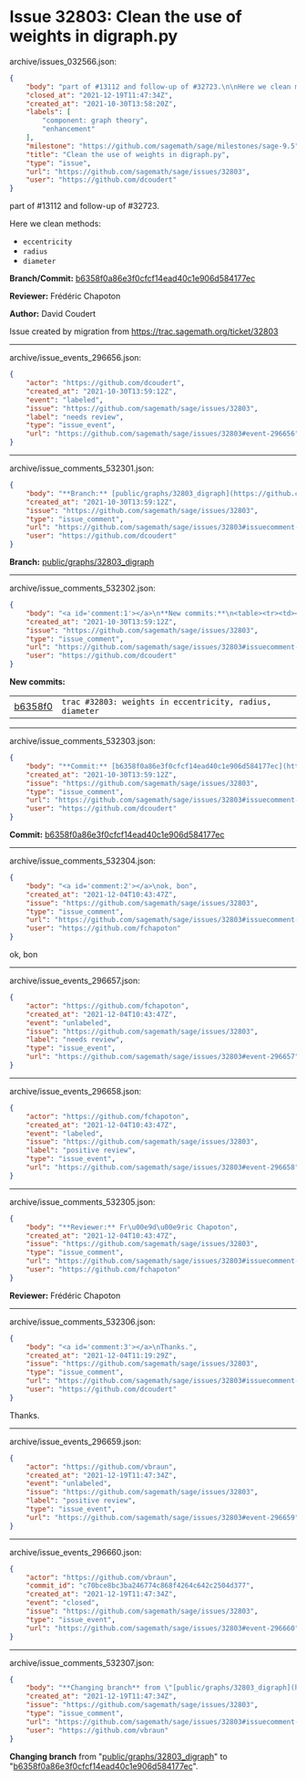 # Issue 32803: Clean the use of weights in digraph.py

archive/issues_032566.json:
```json
{
    "body": "part of #13112 and follow-up of #32723.\n\nHere we clean methods:\n- `eccentricity`\n- `radius`\n- `diameter`\n\n**Branch/Commit:** [b6358f0a86e3f0cfcf14ead40c1e906d584177ec](https://github.com/sagemath/sagetrac-mirror/commit/b6358f0a86e3f0cfcf14ead40c1e906d584177ec)\n\n**Reviewer:** Fr\u00e9d\u00e9ric Chapoton\n\n**Author:** David Coudert\n\nIssue created by migration from https://trac.sagemath.org/ticket/32803\n\n",
    "closed_at": "2021-12-19T11:47:34Z",
    "created_at": "2021-10-30T13:58:20Z",
    "labels": [
        "component: graph theory",
        "enhancement"
    ],
    "milestone": "https://github.com/sagemath/sage/milestones/sage-9.5",
    "title": "Clean the use of weights in digraph.py",
    "type": "issue",
    "url": "https://github.com/sagemath/sage/issues/32803",
    "user": "https://github.com/dcoudert"
}
```
part of #13112 and follow-up of #32723.

Here we clean methods:
- `eccentricity`
- `radius`
- `diameter`

**Branch/Commit:** [b6358f0a86e3f0cfcf14ead40c1e906d584177ec](https://github.com/sagemath/sagetrac-mirror/commit/b6358f0a86e3f0cfcf14ead40c1e906d584177ec)

**Reviewer:** Frédéric Chapoton

**Author:** David Coudert

Issue created by migration from https://trac.sagemath.org/ticket/32803





---

archive/issue_events_296656.json:
```json
{
    "actor": "https://github.com/dcoudert",
    "created_at": "2021-10-30T13:59:12Z",
    "event": "labeled",
    "issue": "https://github.com/sagemath/sage/issues/32803",
    "label": "needs review",
    "type": "issue_event",
    "url": "https://github.com/sagemath/sage/issues/32803#event-296656"
}
```



---

archive/issue_comments_532301.json:
```json
{
    "body": "**Branch:** [public/graphs/32803_digraph](https://github.com/sagemath/sagetrac-mirror/tree/public/graphs/32803_digraph)",
    "created_at": "2021-10-30T13:59:12Z",
    "issue": "https://github.com/sagemath/sage/issues/32803",
    "type": "issue_comment",
    "url": "https://github.com/sagemath/sage/issues/32803#issuecomment-532301",
    "user": "https://github.com/dcoudert"
}
```

**Branch:** [public/graphs/32803_digraph](https://github.com/sagemath/sagetrac-mirror/tree/public/graphs/32803_digraph)



---

archive/issue_comments_532302.json:
```json
{
    "body": "<a id='comment:1'></a>\n**New commits:**\n<table><tr><td><a href=\"https://github.com/sagemath/sagetrac-mirror/commit/b6358f0a86e3f0cfcf14ead40c1e906d584177ec\">b6358f0</a></td><td><code>trac #32803: weights in eccentricity, radius, diameter</code></td></tr></table>\n",
    "created_at": "2021-10-30T13:59:12Z",
    "issue": "https://github.com/sagemath/sage/issues/32803",
    "type": "issue_comment",
    "url": "https://github.com/sagemath/sage/issues/32803#issuecomment-532302",
    "user": "https://github.com/dcoudert"
}
```

<a id='comment:1'></a>
**New commits:**
<table><tr><td><a href="https://github.com/sagemath/sagetrac-mirror/commit/b6358f0a86e3f0cfcf14ead40c1e906d584177ec">b6358f0</a></td><td><code>trac #32803: weights in eccentricity, radius, diameter</code></td></tr></table>




---

archive/issue_comments_532303.json:
```json
{
    "body": "**Commit:** [b6358f0a86e3f0cfcf14ead40c1e906d584177ec](https://github.com/sagemath/sagetrac-mirror/commit/b6358f0a86e3f0cfcf14ead40c1e906d584177ec)",
    "created_at": "2021-10-30T13:59:12Z",
    "issue": "https://github.com/sagemath/sage/issues/32803",
    "type": "issue_comment",
    "url": "https://github.com/sagemath/sage/issues/32803#issuecomment-532303",
    "user": "https://github.com/dcoudert"
}
```

**Commit:** [b6358f0a86e3f0cfcf14ead40c1e906d584177ec](https://github.com/sagemath/sagetrac-mirror/commit/b6358f0a86e3f0cfcf14ead40c1e906d584177ec)



---

archive/issue_comments_532304.json:
```json
{
    "body": "<a id='comment:2'></a>\nok, bon",
    "created_at": "2021-12-04T10:43:47Z",
    "issue": "https://github.com/sagemath/sage/issues/32803",
    "type": "issue_comment",
    "url": "https://github.com/sagemath/sage/issues/32803#issuecomment-532304",
    "user": "https://github.com/fchapoton"
}
```

<a id='comment:2'></a>
ok, bon



---

archive/issue_events_296657.json:
```json
{
    "actor": "https://github.com/fchapoton",
    "created_at": "2021-12-04T10:43:47Z",
    "event": "unlabeled",
    "issue": "https://github.com/sagemath/sage/issues/32803",
    "label": "needs review",
    "type": "issue_event",
    "url": "https://github.com/sagemath/sage/issues/32803#event-296657"
}
```



---

archive/issue_events_296658.json:
```json
{
    "actor": "https://github.com/fchapoton",
    "created_at": "2021-12-04T10:43:47Z",
    "event": "labeled",
    "issue": "https://github.com/sagemath/sage/issues/32803",
    "label": "positive review",
    "type": "issue_event",
    "url": "https://github.com/sagemath/sage/issues/32803#event-296658"
}
```



---

archive/issue_comments_532305.json:
```json
{
    "body": "**Reviewer:** Fr\u00e9d\u00e9ric Chapoton",
    "created_at": "2021-12-04T10:43:47Z",
    "issue": "https://github.com/sagemath/sage/issues/32803",
    "type": "issue_comment",
    "url": "https://github.com/sagemath/sage/issues/32803#issuecomment-532305",
    "user": "https://github.com/fchapoton"
}
```

**Reviewer:** Frédéric Chapoton



---

archive/issue_comments_532306.json:
```json
{
    "body": "<a id='comment:3'></a>\nThanks.",
    "created_at": "2021-12-04T11:19:29Z",
    "issue": "https://github.com/sagemath/sage/issues/32803",
    "type": "issue_comment",
    "url": "https://github.com/sagemath/sage/issues/32803#issuecomment-532306",
    "user": "https://github.com/dcoudert"
}
```

<a id='comment:3'></a>
Thanks.



---

archive/issue_events_296659.json:
```json
{
    "actor": "https://github.com/vbraun",
    "created_at": "2021-12-19T11:47:34Z",
    "event": "unlabeled",
    "issue": "https://github.com/sagemath/sage/issues/32803",
    "label": "positive review",
    "type": "issue_event",
    "url": "https://github.com/sagemath/sage/issues/32803#event-296659"
}
```



---

archive/issue_events_296660.json:
```json
{
    "actor": "https://github.com/vbraun",
    "commit_id": "c70bce8bc3ba246774c868f4264c642c2504d377",
    "created_at": "2021-12-19T11:47:34Z",
    "event": "closed",
    "issue": "https://github.com/sagemath/sage/issues/32803",
    "type": "issue_event",
    "url": "https://github.com/sagemath/sage/issues/32803#event-296660"
}
```



---

archive/issue_comments_532307.json:
```json
{
    "body": "**Changing branch** from \"[public/graphs/32803_digraph](https://github.com/sagemath/sagetrac-mirror/tree/public/graphs/32803_digraph)\" to \"[b6358f0a86e3f0cfcf14ead40c1e906d584177ec](https://github.com/sagemath/sagetrac-mirror/commit/b6358f0a86e3f0cfcf14ead40c1e906d584177ec)\".",
    "created_at": "2021-12-19T11:47:34Z",
    "issue": "https://github.com/sagemath/sage/issues/32803",
    "type": "issue_comment",
    "url": "https://github.com/sagemath/sage/issues/32803#issuecomment-532307",
    "user": "https://github.com/vbraun"
}
```

**Changing branch** from "[public/graphs/32803_digraph](https://github.com/sagemath/sagetrac-mirror/tree/public/graphs/32803_digraph)" to "[b6358f0a86e3f0cfcf14ead40c1e906d584177ec](https://github.com/sagemath/sagetrac-mirror/commit/b6358f0a86e3f0cfcf14ead40c1e906d584177ec)".
